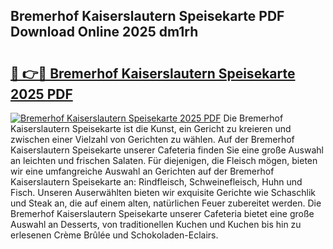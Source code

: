 ## Bremerhof Kaiserslautern Speisekarte PDF Download Online 2025 dm1rh

# <h2><a href="http://gc7lyro.nevu.top/?p=Bremerhof+Kaiserslautern+Speisekarte">🔗 👉🔴 Bremerhof Kaiserslautern Speisekarte 2025 PDF</a></h2>

[![Bremerhof Kaiserslautern Speisekarte 2025 PDF](https://i.imgur.com/dBaPXMq.png)](http://gc7lyro.nevu.top/?p=Bremerhof+Kaiserslautern+Speisekarte)
Die Bremerhof Kaiserslautern Speisekarte ist die Kunst, ein Gericht zu kreieren und zwischen einer Vielzahl von Gerichten zu wählen. Auf der Bremerhof Kaiserslautern Speisekarte unserer Cafeteria finden Sie eine große Auswahl an leichten und frischen Salaten. Für diejenigen, die Fleisch mögen, bieten wir eine umfangreiche Auswahl an Gerichten auf der Bremerhof Kaiserslautern Speisekarte an: Rindfleisch, Schweinefleisch, Huhn und Fisch. Unseren Auserwählten bieten wir exquisite Gerichte wie Schaschlik und Steak an, die auf einem alten, natürlichen Feuer zubereitet werden. Die Bremerhof Kaiserslautern Speisekarte unserer Cafeteria bietet eine große Auswahl an Desserts, von traditionellen Kuchen und Kuchen bis hin zu erlesenen Crème Brûlée und Schokoladen-Eclairs.
